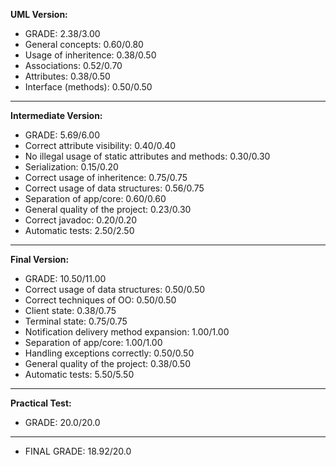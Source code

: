 __UML Version:__

- GRADE: 2.38/3.00
- General concepts: 0.60/0.80
- Usage of inheritence: 0.38/0.50
- Associations: 0.52/0.70
- Attributes: 0.38/0.50
- Interface (methods): 0.50/0.50
___
__Intermediate Version:__

- GRADE: 5.69/6.00
- Correct attribute visibility: 0.40/0.40
- No illegal usage of static attributes and methods: 0.30/0.30
- Serialization: 0.15/0.20
- Correct usage of inheritence: 0.75/0.75
- Correct usage of data structures: 0.56/0.75
- Separation of app/core: 0.60/0.60
- General quality of the project: 0.23/0.30
- Correct javadoc: 0.20/0.20
- Automatic tests: 2.50/2.50
___
__Final Version:__

- GRADE: 10.50/11.00
- Correct usage of data structures: 0.50/0.50
- Correct techniques of OO: 0.50/0.50
- Client state: 0.38/0.75
- Terminal state: 0.75/0.75
- Notification delivery method expansion: 1.00/1.00
- Separation of app/core: 1.00/1.00
- Handling exceptions correctly: 0.50/0.50
- General quality of the project: 0.38/0.50
- Automatic tests: 5.50/5.50
___
__Practical Test:__

- GRADE: 20.0/20.0
___
- FINAL GRADE: 18.92/20.0
